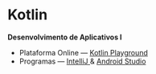 # Kotlin
<b>Desenvolvimento de Aplicativos I</b>

* Plataforma Online — <a href="https://play.kotlinlang.org"> Kotlin Playground </a>
* Programas — <a href="https://www.jetbrains.com/idea/"> IntelliJ </a> & <a href="https://developer.android.com/studio"> Android Studio </a>

<!--

1. O que é Kotlin?
    Kotlin é uma linguagem de programação moderna, de código aberto e orientada a objetos,
    que foi desenvolvida pela JetBrains. Ela foi projetada para ser uma alternativa ao Java,
    com o objetivo de oferecer uma experiência de desenvolvimento mais produtiva e segura.
    
2. O que é variável?
    Uma variável é uma referência a uma posição de memória que contém um valor específico.
    Esses valores podem ser números, texto, booleanos, objetos ou qualquer outro tipo de dado
    suportado pela linguagem.

3. O que é tipagem de dados?
    Dados númericos e alfanuméricos dados literais e dados lógicos.
    
    [char 1 byte 8 bits]
    
    Números inteiros — int* (32), byte (8), short (16), long (64)
    Números de ponto flutuante — double* (64), float (32)
    Texto — String*
    Caracteres — char
    Arrays — Array
    Booleano — boolean* (lógico)
    Coleções — List, Set, Map
    Data — Date

4. Declare uma variável de cada tipo que você conseguir.
    var String name;
    const int id;
    let float result;

5. Quais são os operadores aritméticos mais comuns? Mostre quais símbolos os representa.
    + soma, - subtração, * multiplicação, / divisão, % módulo
    ++ incremento, -- decremento

    Operadores de comparação:
    == igualdade, != diferença, > maior, >= maior ou igual, < menor, <= menor ou igual
    
    Operadores lógicos:
    && and, || or, ! not
    
-->

